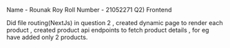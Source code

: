 Name - Rounak Roy 
Roll Number - 21052271
Q2)
Frontend 

Did file routing(NextJs) in question 2 , created dynamic page to render each product , created product api endpoints to fetch product details , for eg have added only 2 products.
